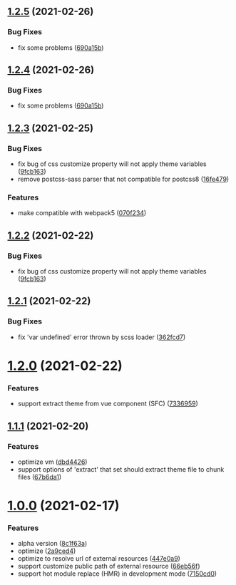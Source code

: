 ## [1.2.5](https://github.com/icesjs/theme-webpack-plugin/compare/v1.2.3...v1.2.5) (2021-02-26)

### Bug Fixes

- fix some problems ([690a15b](https://github.com/icesjs/theme-webpack-plugin/commit/690a15b5a2ae4acb89eb2e5e11aeb78c164a36ba))

## [1.2.4](https://github.com/icesjs/theme-webpack-plugin/compare/v1.2.3...v1.2.4) (2021-02-26)

### Bug Fixes

- fix some problems ([690a15b](https://github.com/icesjs/theme-webpack-plugin/commit/690a15b5a2ae4acb89eb2e5e11aeb78c164a36ba))

## [1.2.3](https://github.com/icesjs/theme-webpack-plugin/compare/v1.2.1...v1.2.3) (2021-02-25)

### Bug Fixes

- fix bug of css customize property will not apply theme variables ([9fcb163](https://github.com/icesjs/theme-webpack-plugin/commit/9fcb1633789e8cfff39d1615a2f773a0b8b35387))
- remove postcss-sass parser that not compatible for postcss8 ([16fe479](https://github.com/icesjs/theme-webpack-plugin/commit/16fe47945ca7dd11a11992d78f10bc82a6b7ad03))

### Features

- make compatible with webpack5 ([070f234](https://github.com/icesjs/theme-webpack-plugin/commit/070f2347cfcd4837ce579dc4558dbc0f932b663f))

## [1.2.2](https://github.com/icesjs/theme-webpack-plugin/compare/v1.2.1...v1.2.2) (2021-02-22)

### Bug Fixes

- fix bug of css customize property will not apply theme variables ([9fcb163](https://github.com/icesjs/theme-webpack-plugin/commit/9fcb1633789e8cfff39d1615a2f773a0b8b35387))

## [1.2.1](https://github.com/icesjs/theme-webpack-plugin/compare/v1.2.0...v1.2.1) (2021-02-22)

### Bug Fixes

- fix 'var undefined' error thrown by scss loader ([362fcd7](https://github.com/icesjs/theme-webpack-plugin/commit/362fcd76dbe14a5b16a82441de5e81e2df3f45a6))

# [1.2.0](https://github.com/icesjs/theme-webpack-plugin/compare/v1.1.1...v1.2.0) (2021-02-22)

### Features

- support extract theme from vue component (SFC) ([7336959](https://github.com/icesjs/theme-webpack-plugin/commit/73369597681bd4f74846e3168ac589db9087c22c))

## [1.1.1](https://github.com/icesjs/theme-webpack-plugin/compare/v1.0.0...v1.1.1) (2021-02-20)

### Features

- optimize vm ([dbd4426](https://github.com/icesjs/theme-webpack-plugin/commit/dbd4426afd588a16dc5a7c49bc160f28822f178e))
- support options of 'extract' that set should extract theme file to chunk files ([67b6da1](https://github.com/icesjs/theme-webpack-plugin/commit/67b6da1274e37d7044d757c7234dfe85ec7889db))

# [1.0.0](https://github.com/icesjs/theme-webpack-plugin/compare/8c1f63a95603a638a386b7244211c178ccc33da2...v1.0.0) (2021-02-17)

### Features

- alpha version ([8c1f63a](https://github.com/icesjs/theme-webpack-plugin/commit/8c1f63a95603a638a386b7244211c178ccc33da2))
- optimize ([2a9ced4](https://github.com/icesjs/theme-webpack-plugin/commit/2a9ced4404b2ed0c2b73be84fe809d31a29a3dba))
- optimize to resolve url of external resources ([447e0a9](https://github.com/icesjs/theme-webpack-plugin/commit/447e0a94aa8d42eb90b2b3268173424f54b093c1))
- support customize public path of external resource ([66eb56f](https://github.com/icesjs/theme-webpack-plugin/commit/66eb56f404d0a067bce0edd0e1606d46261c0fa2))
- support hot module replace (HMR) in development mode ([7150cd0](https://github.com/icesjs/theme-webpack-plugin/commit/7150cd059ad48152cd9b4a9330d74b57257ff788))
